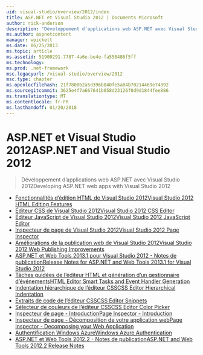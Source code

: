 ```yaml
---
uid: visual-studio/overview/2012/index
title: ASP.NET et Visual Studio 2012 | Documents Microsoft
author: rick-anderson
description: "Développement d’applications web ASP.NET avec Visual Studio 2012"
ms.author: aspnetcontent
manager: wpickett
ms.date: 06/25/2013
ms.topic: article
ms.assetid: 51900291-7787-4a6e-be4e-fa558486f5ff
ms.technology: 
ms.prod: .net-framework
msc.legacyurl: /visual-studio/overview/2012
msc.type: chapter
ms.openlocfilehash: 21f7800b2a5d396b040fe5a04b70214469e74392
ms.sourcegitcommit: 3625e4f7a667641b058d23126f0d9d1844fee886
ms.translationtype: MT
ms.contentlocale: fr-FR
ms.lasthandoff: 01/20/2018
---
```

<a name="aspnet-and-visual-studio-2012"></a><span data-ttu-id="ca5a6-103">ASP.NET et Visual Studio 2012</span><span class="sxs-lookup"><span data-stu-id="ca5a6-103">ASP.NET and Visual Studio 2012</span></span>
====================
> <span data-ttu-id="ca5a6-104">Développement d’applications web ASP.NET avec Visual Studio 2012</span><span class="sxs-lookup"><span data-stu-id="ca5a6-104">Developing ASP.NET web apps with Visual Studio 2012</span></span>


- [<span data-ttu-id="ca5a6-105">Fonctionnalités d’édition HTML de Visual Studio 2012</span><span class="sxs-lookup"><span data-stu-id="ca5a6-105">Visual Studio 2012 HTML Editing Features</span></span>](visual-studio-2012-html-editing-features.md)
- [<span data-ttu-id="ca5a6-106">Éditeur CSS de Visual Studio 2012</span><span class="sxs-lookup"><span data-stu-id="ca5a6-106">Visual Studio 2012 CSS Editor</span></span>](visual-studio-2012-css-editor.md)
- [<span data-ttu-id="ca5a6-107">Éditeur JavaScript de Visual Studio 2012</span><span class="sxs-lookup"><span data-stu-id="ca5a6-107">Visual Studio 2012 JavaScript Editor</span></span>](visual-studio-2012-javascript-editor.md)
- [<span data-ttu-id="ca5a6-108">Inspecteur de page de Visual Studio 2012</span><span class="sxs-lookup"><span data-stu-id="ca5a6-108">Visual Studio 2012 Page Inspector</span></span>](visual-studio-2012-page-inspector.md)
- [<span data-ttu-id="ca5a6-109">Améliorations de la publication web de Visual Studio 2012</span><span class="sxs-lookup"><span data-stu-id="ca5a6-109">Visual Studio 2012 Web Publishing Improvements</span></span>](visual-studio-2012-web-publishing-improvements.md)
- [<span data-ttu-id="ca5a6-110">ASP.NET et Web Tools 2013.1 pour Visual Studio 2012 - Notes de publication</span><span class="sxs-lookup"><span data-stu-id="ca5a6-110">Release Notes for ASP.NET and Web Tools 2013.1 for Visual Studio 2012</span></span>](aspnet-and-web-tools-20131-for-visual-studio-2012.md)
- [<span data-ttu-id="ca5a6-111">Tâches guidées de l’éditeur HTML et génération d’un gestionnaire d’événements</span><span class="sxs-lookup"><span data-stu-id="ca5a6-111">HTML Editor Smart Tasks and Event Handler Generation</span></span>](visual-studio-vnext-videos-html-editor-smart-tasks-and-event-handler-generation.md)
- [<span data-ttu-id="ca5a6-112">Indentation hiérarchique de l’éditeur CSS</span><span class="sxs-lookup"><span data-stu-id="ca5a6-112">CSS Editor Hierarchical Indentation</span></span>](visual-studio-vnext-videos-css-editor-hierarchical-indentation.md)
- [<span data-ttu-id="ca5a6-113">Extraits de code de l’éditeur CSS</span><span class="sxs-lookup"><span data-stu-id="ca5a6-113">CSS Editor Snippets</span></span>](visual-studio-vnext-videos-css-editor-snippets.md)
- [<span data-ttu-id="ca5a6-114">Sélecteur de couleurs de l’éditeur CSS</span><span class="sxs-lookup"><span data-stu-id="ca5a6-114">CSS Editor Color Picker</span></span>](visual-studio-vnext-videos-css-editor-color-picker.md)
- [<span data-ttu-id="ca5a6-115">Inspecteur de page - Introduction</span><span class="sxs-lookup"><span data-stu-id="ca5a6-115">Page Inspector - Introduction</span></span>](visual-studio-vnext-videos-page-inspector-introduction.md)
- [<span data-ttu-id="ca5a6-116">Inspecteur de page - Décomposition de votre application web</span><span class="sxs-lookup"><span data-stu-id="ca5a6-116">Page Inspector - Decomposing your Web Application</span></span>](visual-studio-vnext-videos-page-inspector-decomposing-your-web-application.md)
- [<span data-ttu-id="ca5a6-117">Authentification Windows Azure</span><span class="sxs-lookup"><span data-stu-id="ca5a6-117">Windows Azure Authentication</span></span>](windows-azure-authentication.md)
- [<span data-ttu-id="ca5a6-118">ASP.NET et Web Tools 2012.2 - Notes de publication</span><span class="sxs-lookup"><span data-stu-id="ca5a6-118">ASP.NET and Web Tools 2012.2 Release Notes</span></span>](aspnet-and-web-tools-20122-release-notes-rtw.md)
